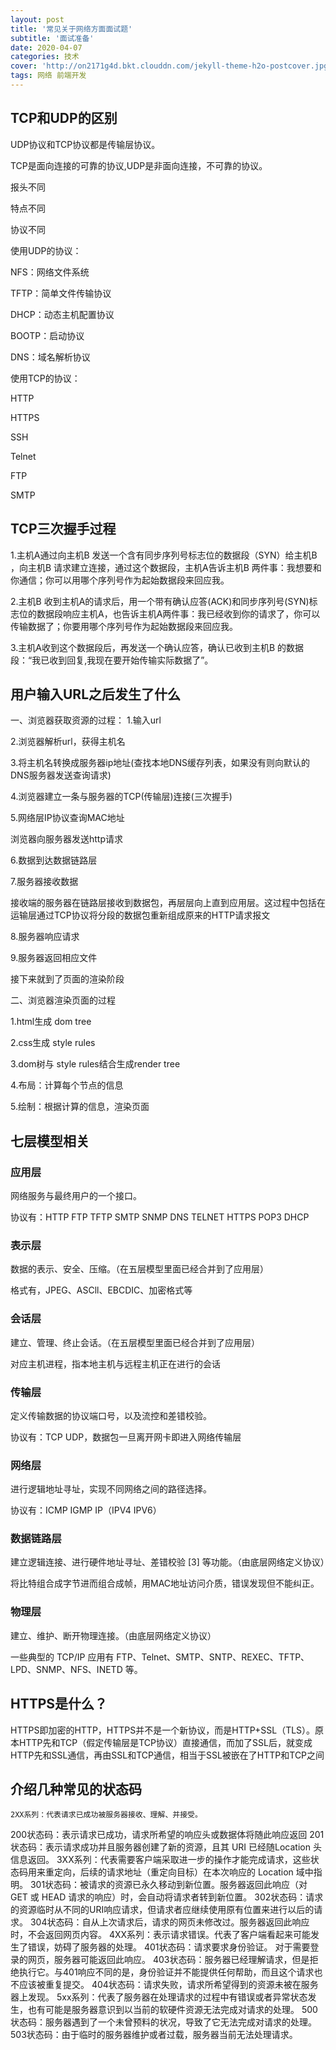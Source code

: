 ```yaml
---
layout: post
title: '常见关于网络方面面试题'
subtitle: '面试准备'
date: 2020-04-07
categories: 技术
cover: 'http://on2171g4d.bkt.clouddn.com/jekyll-theme-h2o-postcover.jpg'
tags: 网络 前端开发 
---
```


## TCP和UDP的区别
UDP协议和TCP协议都是传输层协议。

TCP是面向连接的可靠的协议,UDP是非面向连接，不可靠的协议。

报头不同

特点不同

协议不同

使用UDP的协议：

NFS：网络文件系统

TFTP：简单文件传输协议

DHCP：动态主机配置协议

BOOTP：启动协议

DNS：域名解析协议

使用TCP的协议：

HTTP

HTTPS

SSH

Telnet

FTP

SMTP

## TCP三次握手过程

1.主机A通过向主机B 发送一个含有同步序列号标志位的数据段（SYN）给主机B ，向主机B 请求建立连接，通过这个数据段，主机A告诉主机B 两件事：我想要和你通信；你可以用哪个序列号作为起始数据段来回应我。

2.主机B 收到主机A的请求后，用一个带有确认应答(ACK)和同步序列号(SYN)标志位的数据段响应主机A，也告诉主机A两件事：我已经收到你的请求了，你可以传输数据了；你要用哪个序列号作为起始数据段来回应我。

3.主机A收到这个数据段后，再发送一个确认应答，确认已收到主机B 的数据段：“我已收到回复,我现在要开始传输实际数据了”。

## 用户输入URL之后发生了什么
一、浏览器获取资源的过程：
1.输入url

2.浏览器解析url，获得主机名

3.将主机名转换成服务器ip地址(查找本地DNS缓存列表，如果没有则向默认的DNS服务器发送查询请求)

4.浏览器建立一条与服务器的TCP(传输层)连接(三次握手)

5.网络层IP协议查询MAC地址 

浏览器向服务器发送http请求

6.数据到达数据链路层

7.服务器接收数据

接收端的服务器在链路层接收到数据包，再层层向上直到应用层。这过程中包括在运输层通过TCP协议将分段的数据包重新组成原来的HTTP请求报文

8.服务器响应请求

9.服务器返回相应文件

接下来就到了页面的渲染阶段

二、浏览器渲染页面的过程

1.html生成 dom tree

2.css生成 style rules

3.dom树与 style rules结合生成render tree

4.布局：计算每个节点的信息

5.绘制：根据计算的信息，渲染页面

## 七层模型相关

### 应用层

网络服务与最终用户的一个接口。

协议有：HTTP FTP TFTP SMTP SNMP DNS TELNET HTTPS POP3 DHCP

### 表示层

数据的表示、安全、压缩。（在五层模型里面已经合并到了应用层）

格式有，JPEG、ASCll、EBCDIC、加密格式等 

### 会话层

建立、管理、终止会话。（在五层模型里面已经合并到了应用层）

对应主机进程，指本地主机与远程主机正在进行的会话

### 传输层

定义传输数据的协议端口号，以及流控和差错校验。

协议有：TCP UDP，数据包一旦离开网卡即进入网络传输层

### 网络层

进行逻辑地址寻址，实现不同网络之间的路径选择。

协议有：ICMP IGMP IP（IPV4 IPV6）

### 数据链路层

建立逻辑连接、进行硬件地址寻址、差错校验 [3]  等功能。（由底层网络定义协议）

将比特组合成字节进而组合成帧，用MAC地址访问介质，错误发现但不能纠正。

### 物理层

建立、维护、断开物理连接。（由底层网络定义协议）


一些典型的 TCP/IP 应用有 FTP、Telnet、SMTP、SNTP、REXEC、TFTP、LPD、SNMP、NFS、INETD 等。

## HTTPS是什么？

HTTPS即加密的HTTP，HTTPS并不是一个新协议，而是HTTP+SSL（TLS）。原本HTTP先和TCP（假定传输层是TCP协议）直接通信，而加了SSL后，就变成HTTP先和SSL通信，再由SSL和TCP通信，相当于SSL被嵌在了HTTP和TCP之间

## 介绍几种常见的状态码
    2XX系列：代表请求已成功被服务器接收、理解、并接受。
200状态码：表示请求已成功，请求所希望的响应头或数据体将随此响应返回
201状态码：表示请求成功并且服务器创建了新的资源，且其 URI 已经随Location 头信息返回。
3XX系列：代表需要客户端采取进一步的操作才能完成请求，这些状态码用来重定向，后续的请求地址（重定向目标）在本次响应的 Location 域中指明。
301状态码：被请求的资源已永久移动到新位置。服务器返回此响应（对 GET 或 HEAD 请求的响应）时，会自动将请求者转到新位置。
302状态码：请求的资源临时从不同的URI响应请求，但请求者应继续使用原有位置来进行以后的请求。
304状态码：自从上次请求后，请求的网页未修改过。服务器返回此响应时，不会返回网页内容。
4XX系列：表示请求错误。代表了客户端看起来可能发生了错误，妨碍了服务器的处理。
401状态码：请求要求身份验证。 对于需要登录的网页，服务器可能返回此响应。
403状态码：服务器已经理解请求，但是拒绝执行它。与401响应不同的是，身份验证并不能提供任何帮助，而且这个请求也不应该被重复提交。
404状态码：请求失败，请求所希望得到的资源未被在服务器上发现。
5xx系列：代表了服务器在处理请求的过程中有错误或者异常状态发生，也有可能是服务器意识到以当前的软硬件资源无法完成对请求的处理。
500状态码：服务器遇到了一个未曾预料的状况，导致了它无法完成对请求的处理。
503状态码：由于临时的服务器维护或者过载，服务器当前无法处理请求。
